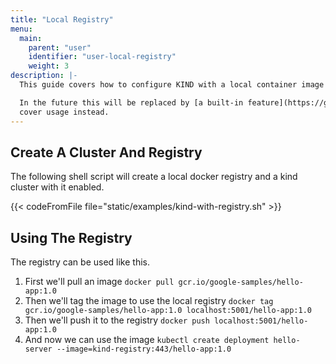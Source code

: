 ```yaml
---
title: "Local Registry"
menu:
  main:
    parent: "user"
    identifier: "user-local-registry"
    weight: 3
description: |-
  This guide covers how to configure KIND with a local container image registry.

  In the future this will be replaced by [a built-in feature](https://github.com/kubernetes-sigs/kind/issues/1213), and this guide will
  cover usage instead.
---
```

## Create A Cluster And Registry

The following shell script will create a local docker registry and a kind cluster
with it enabled.

{{< codeFromFile file="static/examples/kind-with-registry.sh" >}}

## Using The Registry

The registry can be used like this.

1. First we'll pull an image `docker pull gcr.io/google-samples/hello-app:1.0`
2. Then we'll tag the image to use the local registry `docker tag gcr.io/google-samples/hello-app:1.0 localhost:5001/hello-app:1.0`
3. Then we'll push it to the registry `docker push localhost:5001/hello-app:1.0`
4. And now we can use the image `kubectl create deployment hello-server --image=kind-registry:443/hello-app:1.0`
